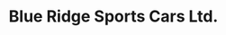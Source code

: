 ---
title: "Blue Ridge Sports Cars Ltd."
url: /baltimore/blue-ridge-sports-cars-ltd/
shop: Autowerkstatt
---
